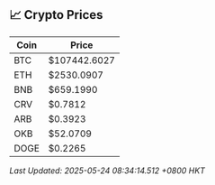 ## 📈 Crypto Prices

| Coin | Price |
| ---- | ----- |
| BTC | $107442.6027 |
| ETH | $2530.0907 |
| BNB | $659.1990 |
| CRV | $0.7812 |
| ARB | $0.3923 |
| OKB | $52.0709 |
| DOGE | $0.2265 |

_Last Updated: 2025-05-24 08:34:14.512 +0800 HKT_